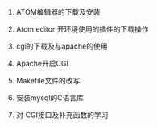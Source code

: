 
1. ATOM编辑器的下载及安装

2. Atom editor 开环境使用的插件的下载操作

3. cgi的下载及与apache的使用

4. Apache开启CGI

5. Makefile文件的改写

6. 安装mysql的C语言库

7. 对 CGI接口及补充函数的学习
